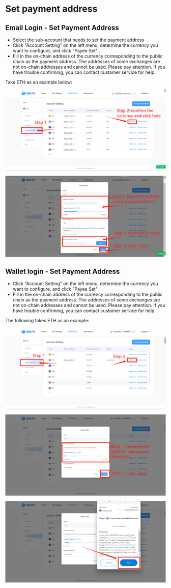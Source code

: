 # Set payment address

## Email Login - Set Payment Address&#x20;

* Select the sub-account that needs to set the payment address&#x20;
* Click "Account Setting" on the left menu, determine the currency you want to configure, and click "Payee Set" .
* Fill in the on-chain address of the currency corresponding to the public chain as the payment address. The addresses of some exchanges are not on-chain addresses and cannot be used. Please pay attention. If you have trouble confirming, you can contact customer service for help.&#x20;

Take ETH as an example below:&#x20;

![](<../../.gitbook/assets/image (4).png>)

![](<../../.gitbook/assets/image (23).png>)

## Wallet login - Set Payment Address&#x20;

* Click "Account Setting" on the left menu, determine the currency you want to configure, and click "Payee Set"&#x20;
* Fill in the on-chain address of the currency corresponding to the public chain as the payment address. The addresses of some exchanges are not on-chain addresses and cannot be used. Please pay attention. If you have trouble confirming, you can contact customer service for help.&#x20;

The following takes ETH as an example:

![](<../../.gitbook/assets/image (22).png>)

![](<../../.gitbook/assets/image (7).png>)

![](<../../.gitbook/assets/image (5).png>)
